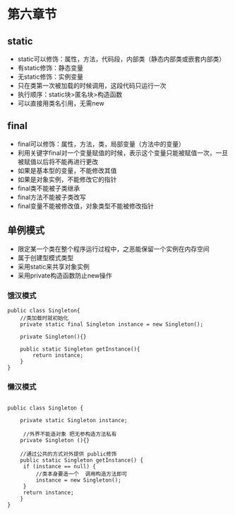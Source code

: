 # 第六章节
## static
- static可以修饰：属性，方法，代码段，内部类（静态内部类或嵌套内部类）
- 有static修饰：静态变量
- 无static修饰：实例变量
- 只在类第一次被加载的时候调用，这段代码只运行一次
- 执行顺序：static块>匿名块>构造函数
- 可以直接用类名引用，无需new

## final
- final可以修饰：属性，方法，类，局部变量（方法中的变量）
- 利用关键字final对一个变量赋值的时候，表示这个变量只能被赋值一次，一旦被赋值以后将不能再进行更改
- 如果是基本型的变量，不能修改其值
- 如果是对象实例，不能修改它的指针
- final类不能被子类继承
- final方法不能被子类改写
- final变量不能被修改值，对象类型不能被修改指针

## 单例模式
- 限定某一个类在整个程序运行过程中，之恶能保留一个实例在内存空间
- 属于创建型模式类型
- 采用static来共享对象实例
- 采用private构造函数防止new操作

### 饿汉模式
```
public class Singleton{
    //类加载时就初始化
    private static final Singleton instance = new Singleton();
    
    private Singleton(){}
 
    public static Singleton getInstance(){
        return instance;
    }
}
```

### 懒汉模式

```

public class Singleton {
    
    private static Singleton instance;
 
     //外界不能造对象 把无参构造方法私有
    private Singleton (){}
 
    //通过公共的方式对外提供 public修饰
    public static Singleton getInstance() {
     if (instance == null) {
         //类本身要造一个  调用构造方法即可
         instance = new Singleton();
     }
     return instance;
    }
}

```